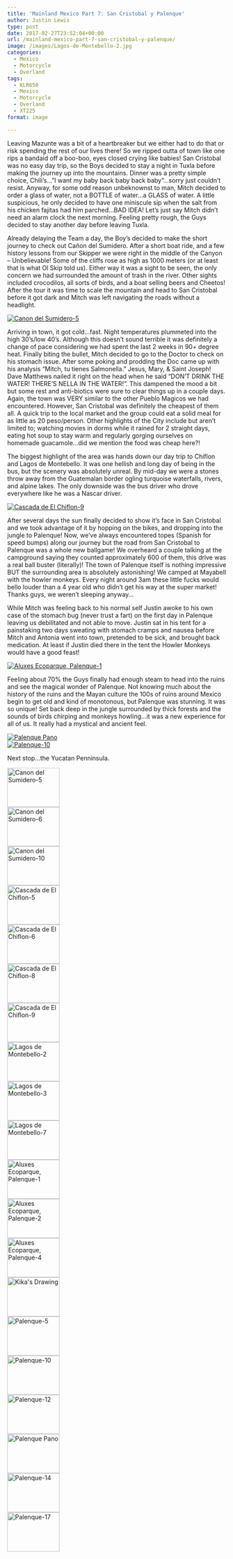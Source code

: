 ```yaml
---
title: 'Mainland Mexico Part 7: San Cristobal y Palenque'
author: Justin Lewis
type: post
date: 2017-02-27T23:52:04+00:00
url: /mainland-mexico-part-7-san-cristobal-y-palenque/
image: /images/Lagos-de-Montebello-2.jpg
categories:
  - Mexico
  - Motorcycle
  - Overland
tags:
  - KLR650
  - Mexico
  - Motorcycle
  - Overland
  - XT225
format: image

---
```

Leaving Mazunte was a bit of a heartbreaker but we either had to do that or risk spending the rest of our lives there! So we ripped outta of town like one rips a bandaid off a boo-boo, eyes closed crying like babies! San Cristobal was no easy day trip, so the Boys decided to stay a night in Tuxla before making the journey up into the mountains. Dinner was a pretty simple choice, Chili’s…”I want my baby back baby back baby”…sorry just couldn’t resist. Anyway, for some odd reason unbeknownst to man, Mitch decided to order a glass of water, not a BOTTLE of water…a GLASS of water. A little suspicious, he only decided to have one miniscule sip when the salt from his chicken fajitas had him parched…BAD IDEA! Let’s just say Mitch didn’t need an alarm clock the next morning. Feeling pretty rough, the Guys decided to stay another day before leaving Tuxla.

Already delaying the Team a day, the Boy’s decided to make the short journey to check out Cañon del Sumidero. After a short boat ride, and a few history lessons from our Skipper we were right in the middle of the Canyon – Unbelievable! Some of the cliffs rose as high as 1000 meters (or at least that is what Ol Skip told us). Either way it was a sight to be seen, the only concern we had surrounded the amount of trash in the river. Other sights included crocodilos, all sorts of birds, and a boat selling beers and Cheetos! After the tour it was time to scale the mountain and head to San Cristobal before it got dark and Mitch was left navigating the roads without a headlight.

<div class="ngg-gallery-singlepic-image " style="">
  <a href="http://www.elevationupgrade.com/wp-content/gallery/mainland-mexico-part-7/Canon-del-Sumidero-5.jpg"
		     title=""
             data-src="http://www.elevationupgrade.com/wp-content/gallery/mainland-mexico-part-7/Canon-del-Sumidero-5.jpg"
             data-thumbnail="http://www.elevationupgrade.com/wp-content/gallery/mainland-mexico-part-7/thumbs/thumbs_Canon-del-Sumidero-5.jpg"
             data-image-id="582"
             data-title="Canon del Sumidero-5"
             data-description=""
             target='_self'
             class="ngg-fancybox" rel="d81ab927229b7d56eb7eebff076d7268"> <img class="ngg-singlepic"
             src="http://www.elevationupgrade.com/wp-content/gallery/mainland-mexico-part-7/dynamic/Canon-del-Sumidero-5.jpg-nggid03582-ngg0dyn-0x0x100-00f0w010c010r110f110r010t010.jpg"
             alt="Canon del Sumidero-5"
             title="Canon del Sumidero-5"
 /> </a>
</div>

<!--more-->

Arriving in town, it got cold…fast. Night temperatures plummeted into the high 30’s/low 40’s. Although this doesn’t sound terrible it was definitely a change of pace considering we had spent the last 2 weeks in 90+ degree heat. Finally biting the bullet, Mitch decided to go to the Doctor to check on his stomach issue. After some poking and prodding the Doc came up with his analysis “Mitch, tu tienes Salmonella.” Jesus, Mary, & Saint Joseph! Dave Matthews nailed it right on the head when he said “DON’T DRINK THE WATER! THERE’S NELLA IN THE WATER!”. This dampened the mood a bit but some rest and anti-biotics were sure to clear things up in a couple days. Again, the town was VERY similar to the other Pueblo Magicos we had encountered. However, San Cristobal was definitely the cheapest of them all. A quick trip to the local market and the group could eat a solid meal for as little as 20 peso/person. Other highlights of the City include but aren’t limited to; watching movies in dorms while it rained for 2 straight days, eating hot soup to stay warm and regularly gorging ourselves on homemade guacamole…did we mention the food was cheap here?!

The biggest highlight of the area was hands down our day trip to Chiflon and Lagos de Montebello. It was one hellish and long day of being in the bus, but the scenery was absolutely unreal. By mid-day we were a stones throw away from the Guatemalan border ogling turquoise waterfalls, rivers, and alpine lakes. The only downside was the bus driver who drove everywhere like he was a Nascar driver.

<div class="ngg-gallery-singlepic-image " style="">
  <a href="http://www.elevationupgrade.com/wp-content/gallery/mainland-mexico-part-7/Cascada-de-El-Chiflon-9.jpg"
		     title=""
             data-src="http://www.elevationupgrade.com/wp-content/gallery/mainland-mexico-part-7/Cascada-de-El-Chiflon-9.jpg"
             data-thumbnail="http://www.elevationupgrade.com/wp-content/gallery/mainland-mexico-part-7/thumbs/thumbs_Cascada-de-El-Chiflon-9.jpg"
             data-image-id="588"
             data-title="Cascada de El Chiflon-9"
             data-description=""
             target='_self'
             class="ngg-fancybox" rel="5e337ca23679b1b390cc8ab6a0591e7f"> <img class="ngg-singlepic"
             src="http://www.elevationupgrade.com/wp-content/gallery/mainland-mexico-part-7/dynamic/Cascada-de-El-Chiflon-9.jpg-nggid03588-ngg0dyn-0x0x100-00f0w010c010r110f110r010t010.jpg"
             alt="Cascada de El Chiflon-9"
             title="Cascada de El Chiflon-9"
 /> </a>
</div>

After several days the sun finally decided to show it’s face in San Cristobal and we took advantage of it by hopping on the bikes, and dropping into the jungle to Palenque! Now, we’ve always encountered topes (Spanish for speed bumps) along our journey but the road from San Cristobal to Palenque was a whole new ballgame! We overheard a couple talking at the campground saying they counted approximately 600 of them, this drive was a real ball buster (literally)! The town of Palenque itself is nothing impressive BUT the surrounding area is absolutely astonishing! We camped at Mayabell with the howler monkeys. Every night around 3am these little fucks would bello louder than a 4 year old who didn’t get his way at the super market! Thanks guys, we weren’t sleeping anyway…

While Mitch was feeling back to his normal self Justin awoke to his own case of the stomach bug (never trust a fart) on the first day in Palenque leaving us debilitated and not able to move. Justin sat in his tent for a painstaking two days sweating with stomach cramps and nausea before Mitch and Antonia went into town, pretended to be sick, and brought back medication. At least if Justin died there in the tent the Howler Monkeys would have a good feast!

<div class="ngg-gallery-singlepic-image " style="">
  <a href="http://www.elevationupgrade.com/wp-content/gallery/mainland-mexico-part-7/Aluxes-Ecoparque-Palenque-1.jpg"
		     title=""
             data-src="http://www.elevationupgrade.com/wp-content/gallery/mainland-mexico-part-7/Aluxes-Ecoparque-Palenque-1.jpg"
             data-thumbnail="http://www.elevationupgrade.com/wp-content/gallery/mainland-mexico-part-7/thumbs/thumbs_Aluxes-Ecoparque-Palenque-1.jpg"
             data-image-id="592"
             data-title="Aluxes Ecoparque, Palenque-1"
             data-description=""
             target='_self'
             class="ngg-fancybox" rel="f47dc4e3d91a39093636a90227633013"> <img class="ngg-singlepic"
             src="http://www.elevationupgrade.com/wp-content/gallery/mainland-mexico-part-7/dynamic/Aluxes-Ecoparque-Palenque-1.jpg-nggid03592-ngg0dyn-0x0x100-00f0w010c010r110f110r010t010.jpg"
             alt="Aluxes Ecoparque, Palenque-1"
             title="Aluxes Ecoparque, Palenque-1"
 /> </a>
</div>

Feeling about 70% the Guys finally had enough steam to head into the ruins and see the magical wonder of Palenque. Not knowing much about the history of the ruins and the Mayan culture the 100s of ruins around Mexico begin to get old and kind of monotonous, but Palenque was stunning. It was so unique! Set back deep in the jungle surrounded by thick forests and the sounds of birds chirping and monkeys howling&#8230;it was a new experience for all of us. It really had a mystical and ancient feel.

<div class="ngg-gallery-singlepic-image " style="">
  <a href="http://www.elevationupgrade.com/wp-content/gallery/mainland-mexico-part-7/Palenque-Pano.jpg"
		     title=""
             data-src="http://www.elevationupgrade.com/wp-content/gallery/mainland-mexico-part-7/Palenque-Pano.jpg"
             data-thumbnail="http://www.elevationupgrade.com/wp-content/gallery/mainland-mexico-part-7/thumbs/thumbs_Palenque-Pano.jpg"
             data-image-id="599"
             data-title="Palenque Pano"
             data-description=""
             target='_self'
             class="ngg-fancybox" rel="8453fbb8194efb12150f8047581cfa7d"> <img class="ngg-singlepic"
             src="http://www.elevationupgrade.com/wp-content/gallery/mainland-mexico-part-7/dynamic/Palenque-Pano.jpg-nggid03599-ngg0dyn-0x0x100-00f0w010c010r110f110r010t010.jpg"
             alt="Palenque Pano"
             title="Palenque Pano"
 /> </a>
</div>

<div class="ngg-gallery-singlepic-image " style="">
  <a href="http://www.elevationupgrade.com/wp-content/gallery/mainland-mexico-part-7/Palenque-10.jpg"
		     title=""
             data-src="http://www.elevationupgrade.com/wp-content/gallery/mainland-mexico-part-7/Palenque-10.jpg"
             data-thumbnail="http://www.elevationupgrade.com/wp-content/gallery/mainland-mexico-part-7/thumbs/thumbs_Palenque-10.jpg"
             data-image-id="597"
             data-title="Palenque-10"
             data-description=""
             target='_self'
             class="ngg-fancybox" rel="d68b389c749f2a0516c7d785e9857261"> <img class="ngg-singlepic"
             src="http://www.elevationupgrade.com/wp-content/gallery/mainland-mexico-part-7/dynamic/Palenque-10.jpg-nggid03597-ngg0dyn-0x0x100-00f0w010c010r110f110r010t010.jpg"
             alt="Palenque-10"
             title="Palenque-10"
 /> </a>
</div>

Next stop…the Yucatan Penninsula.

<div
	class="ngg-galleryoverview ngg-ajax-pagination-none"
	id="ngg-gallery-1929-1">
  <!-- Thumbnails -->
  
  <div id="ngg-image-0" class="ngg-gallery-thumbnail-box" >
    <div class="ngg-gallery-thumbnail">
      <a href="http://www.elevationupgrade.com/wp-content/gallery/mainland-mexico-part-7/Canon-del-Sumidero-5.jpg"
               title=""
               data-src="http://www.elevationupgrade.com/wp-content/gallery/mainland-mexico-part-7/Canon-del-Sumidero-5.jpg"
               data-thumbnail="http://www.elevationupgrade.com/wp-content/gallery/mainland-mexico-part-7/thumbs/thumbs_Canon-del-Sumidero-5.jpg"
               data-image-id="582"
               data-title="Canon del Sumidero-5"
               data-description=""
               data-image-slug="canon-del-sumidero-5-1"
               class="ngg-fancybox" rel="1929"> <img
                    title="Canon del Sumidero-5"
                    alt="Canon del Sumidero-5"
                    src="http://www.elevationupgrade.com/wp-content/gallery/mainland-mexico-part-7/thumbs/thumbs_Canon-del-Sumidero-5.jpg"
                    width="120"
                    height="90"
                    style="max-width:100%;"
 /> </a>
    </div>
  </div>
  
  <div id="ngg-image-1" class="ngg-gallery-thumbnail-box" >
    <div class="ngg-gallery-thumbnail">
      <a href="http://www.elevationupgrade.com/wp-content/gallery/mainland-mexico-part-7/Canon-del-Sumidero-6.jpg"
               title=""
               data-src="http://www.elevationupgrade.com/wp-content/gallery/mainland-mexico-part-7/Canon-del-Sumidero-6.jpg"
               data-thumbnail="http://www.elevationupgrade.com/wp-content/gallery/mainland-mexico-part-7/thumbs/thumbs_Canon-del-Sumidero-6.jpg"
               data-image-id="583"
               data-title="Canon del Sumidero-6"
               data-description=""
               data-image-slug="canon-del-sumidero-6-1"
               class="ngg-fancybox" rel="1929"> <img
                    title="Canon del Sumidero-6"
                    alt="Canon del Sumidero-6"
                    src="http://www.elevationupgrade.com/wp-content/gallery/mainland-mexico-part-7/thumbs/thumbs_Canon-del-Sumidero-6.jpg"
                    width="120"
                    height="90"
                    style="max-width:100%;"
 /> </a>
    </div>
  </div>
  
  <div id="ngg-image-2" class="ngg-gallery-thumbnail-box" >
    <div class="ngg-gallery-thumbnail">
      <a href="http://www.elevationupgrade.com/wp-content/gallery/mainland-mexico-part-7/Canon-del-Sumidero-10.jpg"
               title=""
               data-src="http://www.elevationupgrade.com/wp-content/gallery/mainland-mexico-part-7/Canon-del-Sumidero-10.jpg"
               data-thumbnail="http://www.elevationupgrade.com/wp-content/gallery/mainland-mexico-part-7/thumbs/thumbs_Canon-del-Sumidero-10.jpg"
               data-image-id="584"
               data-title="Canon del Sumidero-10"
               data-description=""
               data-image-slug="canon-del-sumidero-10-1"
               class="ngg-fancybox" rel="1929"> <img
                    title="Canon del Sumidero-10"
                    alt="Canon del Sumidero-10"
                    src="http://www.elevationupgrade.com/wp-content/gallery/mainland-mexico-part-7/thumbs/thumbs_Canon-del-Sumidero-10.jpg"
                    width="120"
                    height="90"
                    style="max-width:100%;"
 /> </a>
    </div>
  </div>
  
  <div id="ngg-image-3" class="ngg-gallery-thumbnail-box" >
    <div class="ngg-gallery-thumbnail">
      <a href="http://www.elevationupgrade.com/wp-content/gallery/mainland-mexico-part-7/Cascada-de-El-Chiflon-5.jpg"
               title=""
               data-src="http://www.elevationupgrade.com/wp-content/gallery/mainland-mexico-part-7/Cascada-de-El-Chiflon-5.jpg"
               data-thumbnail="http://www.elevationupgrade.com/wp-content/gallery/mainland-mexico-part-7/thumbs/thumbs_Cascada-de-El-Chiflon-5.jpg"
               data-image-id="585"
               data-title="Cascada de El Chiflon-5"
               data-description=""
               data-image-slug="cascada-de-el-chiflon-5-1"
               class="ngg-fancybox" rel="1929"> <img
                    title="Cascada de El Chiflon-5"
                    alt="Cascada de El Chiflon-5"
                    src="http://www.elevationupgrade.com/wp-content/gallery/mainland-mexico-part-7/thumbs/thumbs_Cascada-de-El-Chiflon-5.jpg"
                    width="120"
                    height="90"
                    style="max-width:100%;"
 /> </a>
    </div>
  </div>
  
  <div id="ngg-image-4" class="ngg-gallery-thumbnail-box" >
    <div class="ngg-gallery-thumbnail">
      <a href="http://www.elevationupgrade.com/wp-content/gallery/mainland-mexico-part-7/Cascada-de-El-Chiflon-6.jpg"
               title=""
               data-src="http://www.elevationupgrade.com/wp-content/gallery/mainland-mexico-part-7/Cascada-de-El-Chiflon-6.jpg"
               data-thumbnail="http://www.elevationupgrade.com/wp-content/gallery/mainland-mexico-part-7/thumbs/thumbs_Cascada-de-El-Chiflon-6.jpg"
               data-image-id="586"
               data-title="Cascada de El Chiflon-6"
               data-description=""
               data-image-slug="cascada-de-el-chiflon-6-1"
               class="ngg-fancybox" rel="1929"> <img
                    title="Cascada de El Chiflon-6"
                    alt="Cascada de El Chiflon-6"
                    src="http://www.elevationupgrade.com/wp-content/gallery/mainland-mexico-part-7/thumbs/thumbs_Cascada-de-El-Chiflon-6.jpg"
                    width="120"
                    height="90"
                    style="max-width:100%;"
 /> </a>
    </div>
  </div>
  
  <div id="ngg-image-5" class="ngg-gallery-thumbnail-box" >
    <div class="ngg-gallery-thumbnail">
      <a href="http://www.elevationupgrade.com/wp-content/gallery/mainland-mexico-part-7/Cascada-de-El-Chiflon-8.jpg"
               title=""
               data-src="http://www.elevationupgrade.com/wp-content/gallery/mainland-mexico-part-7/Cascada-de-El-Chiflon-8.jpg"
               data-thumbnail="http://www.elevationupgrade.com/wp-content/gallery/mainland-mexico-part-7/thumbs/thumbs_Cascada-de-El-Chiflon-8.jpg"
               data-image-id="587"
               data-title="Cascada de El Chiflon-8"
               data-description=""
               data-image-slug="cascada-de-el-chiflon-8-1"
               class="ngg-fancybox" rel="1929"> <img
                    title="Cascada de El Chiflon-8"
                    alt="Cascada de El Chiflon-8"
                    src="http://www.elevationupgrade.com/wp-content/gallery/mainland-mexico-part-7/thumbs/thumbs_Cascada-de-El-Chiflon-8.jpg"
                    width="120"
                    height="90"
                    style="max-width:100%;"
 /> </a>
    </div>
  </div>
  
  <div id="ngg-image-6" class="ngg-gallery-thumbnail-box" >
    <div class="ngg-gallery-thumbnail">
      <a href="http://www.elevationupgrade.com/wp-content/gallery/mainland-mexico-part-7/Cascada-de-El-Chiflon-9.jpg"
               title=""
               data-src="http://www.elevationupgrade.com/wp-content/gallery/mainland-mexico-part-7/Cascada-de-El-Chiflon-9.jpg"
               data-thumbnail="http://www.elevationupgrade.com/wp-content/gallery/mainland-mexico-part-7/thumbs/thumbs_Cascada-de-El-Chiflon-9.jpg"
               data-image-id="588"
               data-title="Cascada de El Chiflon-9"
               data-description=""
               data-image-slug="cascada-de-el-chiflon-9-1"
               class="ngg-fancybox" rel="1929"> <img
                    title="Cascada de El Chiflon-9"
                    alt="Cascada de El Chiflon-9"
                    src="http://www.elevationupgrade.com/wp-content/gallery/mainland-mexico-part-7/thumbs/thumbs_Cascada-de-El-Chiflon-9.jpg"
                    width="120"
                    height="90"
                    style="max-width:100%;"
 /> </a>
    </div>
  </div>
  
  <div id="ngg-image-7" class="ngg-gallery-thumbnail-box" >
    <div class="ngg-gallery-thumbnail">
      <a href="http://www.elevationupgrade.com/wp-content/gallery/mainland-mexico-part-7/Lagos-de-Montebello-2.jpg"
               title=""
               data-src="http://www.elevationupgrade.com/wp-content/gallery/mainland-mexico-part-7/Lagos-de-Montebello-2.jpg"
               data-thumbnail="http://www.elevationupgrade.com/wp-content/gallery/mainland-mexico-part-7/thumbs/thumbs_Lagos-de-Montebello-2.jpg"
               data-image-id="589"
               data-title="Lagos de Montebello-2"
               data-description=""
               data-image-slug="lagos-de-montebello-2-1"
               class="ngg-fancybox" rel="1929"> <img
                    title="Lagos de Montebello-2"
                    alt="Lagos de Montebello-2"
                    src="http://www.elevationupgrade.com/wp-content/gallery/mainland-mexico-part-7/thumbs/thumbs_Lagos-de-Montebello-2.jpg"
                    width="120"
                    height="90"
                    style="max-width:100%;"
 /> </a>
    </div>
  </div>
  
  <div id="ngg-image-8" class="ngg-gallery-thumbnail-box" >
    <div class="ngg-gallery-thumbnail">
      <a href="http://www.elevationupgrade.com/wp-content/gallery/mainland-mexico-part-7/Lagos-de-Montebello-3.jpg"
               title=""
               data-src="http://www.elevationupgrade.com/wp-content/gallery/mainland-mexico-part-7/Lagos-de-Montebello-3.jpg"
               data-thumbnail="http://www.elevationupgrade.com/wp-content/gallery/mainland-mexico-part-7/thumbs/thumbs_Lagos-de-Montebello-3.jpg"
               data-image-id="590"
               data-title="Lagos de Montebello-3"
               data-description=""
               data-image-slug="lagos-de-montebello-3-1"
               class="ngg-fancybox" rel="1929"> <img
                    title="Lagos de Montebello-3"
                    alt="Lagos de Montebello-3"
                    src="http://www.elevationupgrade.com/wp-content/gallery/mainland-mexico-part-7/thumbs/thumbs_Lagos-de-Montebello-3.jpg"
                    width="120"
                    height="90"
                    style="max-width:100%;"
 /> </a>
    </div>
  </div>
  
  <div id="ngg-image-9" class="ngg-gallery-thumbnail-box" >
    <div class="ngg-gallery-thumbnail">
      <a href="http://www.elevationupgrade.com/wp-content/gallery/mainland-mexico-part-7/Lagos-de-Montebello-7.jpg"
               title=""
               data-src="http://www.elevationupgrade.com/wp-content/gallery/mainland-mexico-part-7/Lagos-de-Montebello-7.jpg"
               data-thumbnail="http://www.elevationupgrade.com/wp-content/gallery/mainland-mexico-part-7/thumbs/thumbs_Lagos-de-Montebello-7.jpg"
               data-image-id="591"
               data-title="Lagos de Montebello-7"
               data-description=""
               data-image-slug="lagos-de-montebello-7-1"
               class="ngg-fancybox" rel="1929"> <img
                    title="Lagos de Montebello-7"
                    alt="Lagos de Montebello-7"
                    src="http://www.elevationupgrade.com/wp-content/gallery/mainland-mexico-part-7/thumbs/thumbs_Lagos-de-Montebello-7.jpg"
                    width="120"
                    height="90"
                    style="max-width:100%;"
 /> </a>
    </div>
  </div>
  
  <div id="ngg-image-10" class="ngg-gallery-thumbnail-box" >
    <div class="ngg-gallery-thumbnail">
      <a href="http://www.elevationupgrade.com/wp-content/gallery/mainland-mexico-part-7/Aluxes-Ecoparque-Palenque-1.jpg"
               title=""
               data-src="http://www.elevationupgrade.com/wp-content/gallery/mainland-mexico-part-7/Aluxes-Ecoparque-Palenque-1.jpg"
               data-thumbnail="http://www.elevationupgrade.com/wp-content/gallery/mainland-mexico-part-7/thumbs/thumbs_Aluxes-Ecoparque-Palenque-1.jpg"
               data-image-id="592"
               data-title="Aluxes Ecoparque, Palenque-1"
               data-description=""
               data-image-slug="aluxes-ecoparque-palenque-1"
               class="ngg-fancybox" rel="1929"> <img
                    title="Aluxes Ecoparque, Palenque-1"
                    alt="Aluxes Ecoparque, Palenque-1"
                    src="http://www.elevationupgrade.com/wp-content/gallery/mainland-mexico-part-7/thumbs/thumbs_Aluxes-Ecoparque-Palenque-1.jpg"
                    width="120"
                    height="90"
                    style="max-width:100%;"
 /> </a>
    </div>
  </div>
  
  <div id="ngg-image-11" class="ngg-gallery-thumbnail-box" >
    <div class="ngg-gallery-thumbnail">
      <a href="http://www.elevationupgrade.com/wp-content/gallery/mainland-mexico-part-7/Aluxes-Ecoparque-Palenque-2.jpg"
               title=""
               data-src="http://www.elevationupgrade.com/wp-content/gallery/mainland-mexico-part-7/Aluxes-Ecoparque-Palenque-2.jpg"
               data-thumbnail="http://www.elevationupgrade.com/wp-content/gallery/mainland-mexico-part-7/thumbs/thumbs_Aluxes-Ecoparque-Palenque-2.jpg"
               data-image-id="593"
               data-title="Aluxes Ecoparque, Palenque-2"
               data-description=""
               data-image-slug="aluxes-ecoparque-palenque-2"
               class="ngg-fancybox" rel="1929"> <img
                    title="Aluxes Ecoparque, Palenque-2"
                    alt="Aluxes Ecoparque, Palenque-2"
                    src="http://www.elevationupgrade.com/wp-content/gallery/mainland-mexico-part-7/thumbs/thumbs_Aluxes-Ecoparque-Palenque-2.jpg"
                    width="120"
                    height="90"
                    style="max-width:100%;"
 /> </a>
    </div>
  </div>
  
  <div id="ngg-image-12" class="ngg-gallery-thumbnail-box" >
    <div class="ngg-gallery-thumbnail">
      <a href="http://www.elevationupgrade.com/wp-content/gallery/mainland-mexico-part-7/Aluxes-Ecoparque-Palenque-4.jpg"
               title=""
               data-src="http://www.elevationupgrade.com/wp-content/gallery/mainland-mexico-part-7/Aluxes-Ecoparque-Palenque-4.jpg"
               data-thumbnail="http://www.elevationupgrade.com/wp-content/gallery/mainland-mexico-part-7/thumbs/thumbs_Aluxes-Ecoparque-Palenque-4.jpg"
               data-image-id="594"
               data-title="Aluxes Ecoparque, Palenque-4"
               data-description=""
               data-image-slug="aluxes-ecoparque-palenque-4"
               class="ngg-fancybox" rel="1929"> <img
                    title="Aluxes Ecoparque, Palenque-4"
                    alt="Aluxes Ecoparque, Palenque-4"
                    src="http://www.elevationupgrade.com/wp-content/gallery/mainland-mexico-part-7/thumbs/thumbs_Aluxes-Ecoparque-Palenque-4.jpg"
                    width="120"
                    height="90"
                    style="max-width:100%;"
 /> </a>
    </div>
  </div>
  
  <div id="ngg-image-13" class="ngg-gallery-thumbnail-box" >
    <div class="ngg-gallery-thumbnail">
      <a href="http://www.elevationupgrade.com/wp-content/gallery/mainland-mexico-part-7/Kikas-Drawing.jpg"
               title=""
               data-src="http://www.elevationupgrade.com/wp-content/gallery/mainland-mexico-part-7/Kikas-Drawing.jpg"
               data-thumbnail="http://www.elevationupgrade.com/wp-content/gallery/mainland-mexico-part-7/thumbs/thumbs_Kikas-Drawing.jpg"
               data-image-id="595"
               data-title="Kika&#039;s Drawing"
               data-description=""
               data-image-slug="kikas-drawing"
               class="ngg-fancybox" rel="1929"> <img
                    title="Kika&#039;s Drawing"
                    alt="Kika&#039;s Drawing"
                    src="http://www.elevationupgrade.com/wp-content/gallery/mainland-mexico-part-7/thumbs/thumbs_Kikas-Drawing.jpg"
                    width="120"
                    height="90"
                    style="max-width:100%;"
 /> </a>
    </div>
  </div>
  
  <div id="ngg-image-14" class="ngg-gallery-thumbnail-box" >
    <div class="ngg-gallery-thumbnail">
      <a href="http://www.elevationupgrade.com/wp-content/gallery/mainland-mexico-part-7/Palenque-5.jpg"
               title=""
               data-src="http://www.elevationupgrade.com/wp-content/gallery/mainland-mexico-part-7/Palenque-5.jpg"
               data-thumbnail="http://www.elevationupgrade.com/wp-content/gallery/mainland-mexico-part-7/thumbs/thumbs_Palenque-5.jpg"
               data-image-id="596"
               data-title="Palenque-5"
               data-description=""
               data-image-slug="palenque-5"
               class="ngg-fancybox" rel="1929"> <img
                    title="Palenque-5"
                    alt="Palenque-5"
                    src="http://www.elevationupgrade.com/wp-content/gallery/mainland-mexico-part-7/thumbs/thumbs_Palenque-5.jpg"
                    width="120"
                    height="90"
                    style="max-width:100%;"
 /> </a>
    </div>
  </div>
  
  <div id="ngg-image-15" class="ngg-gallery-thumbnail-box" >
    <div class="ngg-gallery-thumbnail">
      <a href="http://www.elevationupgrade.com/wp-content/gallery/mainland-mexico-part-7/Palenque-10.jpg"
               title=""
               data-src="http://www.elevationupgrade.com/wp-content/gallery/mainland-mexico-part-7/Palenque-10.jpg"
               data-thumbnail="http://www.elevationupgrade.com/wp-content/gallery/mainland-mexico-part-7/thumbs/thumbs_Palenque-10.jpg"
               data-image-id="597"
               data-title="Palenque-10"
               data-description=""
               data-image-slug="palenque-10"
               class="ngg-fancybox" rel="1929"> <img
                    title="Palenque-10"
                    alt="Palenque-10"
                    src="http://www.elevationupgrade.com/wp-content/gallery/mainland-mexico-part-7/thumbs/thumbs_Palenque-10.jpg"
                    width="120"
                    height="90"
                    style="max-width:100%;"
 /> </a>
    </div>
  </div>
  
  <div id="ngg-image-16" class="ngg-gallery-thumbnail-box" >
    <div class="ngg-gallery-thumbnail">
      <a href="http://www.elevationupgrade.com/wp-content/gallery/mainland-mexico-part-7/Palenque-12.jpg"
               title=""
               data-src="http://www.elevationupgrade.com/wp-content/gallery/mainland-mexico-part-7/Palenque-12.jpg"
               data-thumbnail="http://www.elevationupgrade.com/wp-content/gallery/mainland-mexico-part-7/thumbs/thumbs_Palenque-12.jpg"
               data-image-id="598"
               data-title="Palenque-12"
               data-description=""
               data-image-slug="palenque-12"
               class="ngg-fancybox" rel="1929"> <img
                    title="Palenque-12"
                    alt="Palenque-12"
                    src="http://www.elevationupgrade.com/wp-content/gallery/mainland-mexico-part-7/thumbs/thumbs_Palenque-12.jpg"
                    width="120"
                    height="90"
                    style="max-width:100%;"
 /> </a>
    </div>
  </div>
  
  <div id="ngg-image-17" class="ngg-gallery-thumbnail-box" >
    <div class="ngg-gallery-thumbnail">
      <a href="http://www.elevationupgrade.com/wp-content/gallery/mainland-mexico-part-7/Palenque-Pano.jpg"
               title=""
               data-src="http://www.elevationupgrade.com/wp-content/gallery/mainland-mexico-part-7/Palenque-Pano.jpg"
               data-thumbnail="http://www.elevationupgrade.com/wp-content/gallery/mainland-mexico-part-7/thumbs/thumbs_Palenque-Pano.jpg"
               data-image-id="599"
               data-title="Palenque Pano"
               data-description=""
               data-image-slug="palenque-pano"
               class="ngg-fancybox" rel="1929"> <img
                    title="Palenque Pano"
                    alt="Palenque Pano"
                    src="http://www.elevationupgrade.com/wp-content/gallery/mainland-mexico-part-7/thumbs/thumbs_Palenque-Pano.jpg"
                    width="120"
                    height="90"
                    style="max-width:100%;"
 /> </a>
    </div>
  </div>
  
  <div id="ngg-image-18" class="ngg-gallery-thumbnail-box" >
    <div class="ngg-gallery-thumbnail">
      <a href="http://www.elevationupgrade.com/wp-content/gallery/mainland-mexico-part-7/Palenque-14.jpg"
               title=""
               data-src="http://www.elevationupgrade.com/wp-content/gallery/mainland-mexico-part-7/Palenque-14.jpg"
               data-thumbnail="http://www.elevationupgrade.com/wp-content/gallery/mainland-mexico-part-7/thumbs/thumbs_Palenque-14.jpg"
               data-image-id="600"
               data-title="Palenque-14"
               data-description=""
               data-image-slug="palenque-14"
               class="ngg-fancybox" rel="1929"> <img
                    title="Palenque-14"
                    alt="Palenque-14"
                    src="http://www.elevationupgrade.com/wp-content/gallery/mainland-mexico-part-7/thumbs/thumbs_Palenque-14.jpg"
                    width="120"
                    height="90"
                    style="max-width:100%;"
 /> </a>
    </div>
  </div>
  
  <div id="ngg-image-19" class="ngg-gallery-thumbnail-box" >
    <div class="ngg-gallery-thumbnail">
      <a href="http://www.elevationupgrade.com/wp-content/gallery/mainland-mexico-part-7/Palenque-17.jpg"
               title=""
               data-src="http://www.elevationupgrade.com/wp-content/gallery/mainland-mexico-part-7/Palenque-17.jpg"
               data-thumbnail="http://www.elevationupgrade.com/wp-content/gallery/mainland-mexico-part-7/thumbs/thumbs_Palenque-17.jpg"
               data-image-id="601"
               data-title="Palenque-17"
               data-description=""
               data-image-slug="palenque-17"
               class="ngg-fancybox" rel="1929"> <img
                    title="Palenque-17"
                    alt="Palenque-17"
                    src="http://www.elevationupgrade.com/wp-content/gallery/mainland-mexico-part-7/thumbs/thumbs_Palenque-17.jpg"
                    width="120"
                    height="90"
                    style="max-width:100%;"
 /> </a>
    </div>
  </div>
  
  <!-- Pagination -->
  
  <div class='ngg-clear'>
  </div>
</div>